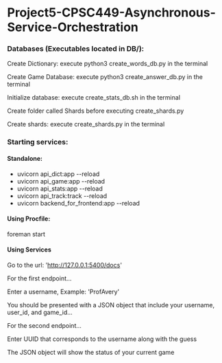 # Project5-CPSC449-Asynchronous-Service-Orchestration
### Databases (Executables located in DB/):
Create Dictionary: execute python3 create_words_db.py in the terminal

Create Game Database: execute python3 create_answer_db.py in the terminal

Initialize database: execute create_stats_db.sh in the terminal

Create folder called Shards before executing create_shards.py

Create shards: execute create_shards.py in the terminal

### Starting services:
#### Standalone:
- uvicorn api_dict:app --reload
- uvicorn api_game:app --reload
- uvicorn api_stats:app --reload
- uvicorn api_track:track --reload
- uvicorn backend_for_frontend:app --reload
#### Using Procfile:
foreman start

#### Using Services
Go to the url: 'http://127.0.0.1:5400/docs'

For the first endpoint...

Enter a username, Example: 'ProfAvery'

You should be presented with a JSON object that include your username, user_id, and game_id...

For the second endpoint...

Enter UUID that corresponds to the username along with the guess

The JSON object will show the status of your current game 
